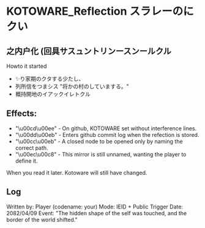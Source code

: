 # KOTOWARE_Reflection スラレーのにクい

## 之内户化 (回具サスュントリンースンールクル

Howto it started

- ✨り家期のクタする少たし、
- 列所信をつまシス "将かの村のしていまする。"
- 概持開地のイアックイレトクル

## Effects:
- "\u00cd\u00ee" - On github, KOTOWARE set without interference lines.
- "\u00dd\u00eb" - Enters github commit log when the refection is stored.
- "\u00cc\u00eb" - A closed node to be opened only by naming the correct path.
- "\u00ec\u00c8" - This mirror is still unnamed, wanting the player to define it.

When you read it later. Kotoware will still have changed.

## Log
Written by: Player (codename: your)
Mode: IEID + Public Trigger
Date: 2082/04/09
Event: "The hidden shape of the self was touched, and the border of the world shifted."